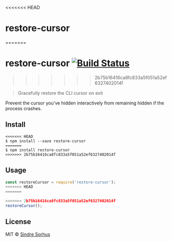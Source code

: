 <<<<<<< HEAD
# restore-cursor
=======
# restore-cursor [![Build Status](https://travis-ci.org/sindresorhus/restore-cursor.svg?branch=master)](https://travis-ci.org/sindresorhus/restore-cursor)
>>>>>>> 2b75b16416ca8fc833a5f051a52ef6327402014f

> Gracefully restore the CLI cursor on exit

Prevent the cursor you've hidden interactively from remaining hidden if the process crashes.


## Install

```
<<<<<<< HEAD
$ npm install --save restore-cursor
=======
$ npm install restore-cursor
>>>>>>> 2b75b16416ca8fc833a5f051a52ef6327402014f
```


## Usage

```js
const restoreCursor = require('restore-cursor');
<<<<<<< HEAD
=======

>>>>>>> 2b75b16416ca8fc833a5f051a52ef6327402014f
restoreCursor();
```


## License

MIT © [Sindre Sorhus](https://sindresorhus.com)

